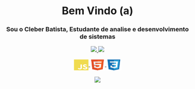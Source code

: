 #  <h1 style: align="center" color: red >Bem Vindo (a) </h1>  <h3 style: align="center" > Sou o Cleber Batista, Estudante de analise e desenvolvimento de sistemas </h3>

   <div align="center">
  <a href="https://github.com/Cleber-0101">
  <img height="180em" src="https://github-readme-stats.vercel.app/api?username=Cleber-0101&show_icons=true&theme=dark&include_all_commits=true&count_private=true"/>
  <img height="180em" src="https://github-readme-stats.vercel.app/api/top-langs/?username=Cleber-0101&layout=compact&langs_count=7&theme=dark"/>
</div> 
    

<div  style: align="center" style ="display: inline_block"><br>
  <img align="center" alt="JS" height="30" width="40" src="https://raw.githubusercontent.com/devicons/devicon/master/icons/javascript/javascript-plain.svg">
  <img align="center" alt="HTML" height="30" width="40" src="https://raw.githubusercontent.com/devicons/devicon/master/icons/html5/html5-original.svg">
  <img align="center" alt="CSS" height="30" width="40" src="https://raw.githubusercontent.com/devicons/devicon/master/icons/css3/css3-original.svg">
 </div> 
 
  <br>
  
<div style: align="center"  > 
  <a href="https://www.linkedin.com/in/cleber-batista-bab520200/" target="_blank"><img src="https://img.shields.io/badge/-LinkedIn-%230077B5?style=for-the-badge&logo=linkedin&logoColor=white" target="_blank"></a> 
</div>
